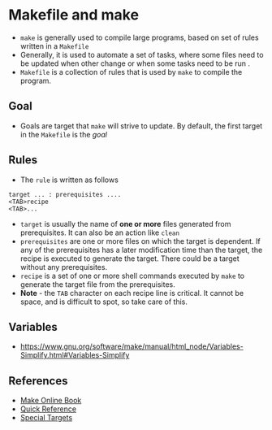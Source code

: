 Makefile and make
=================

- `make` is generally used to compile large programs, based on set of rules written in a `Makefile`
- Generally, it is used to automate a set of tasks, where some files need to be updated when other change or when some tasks need to be run .
- `Makefile` is a collection of rules that is used by `make` to compile the program.

Goal
----

- Goals are target that `make` will strive to update. By default, the first target in the `Makefile` is the _goal_

Rules
-----

- The `rule` is written as follows

```make
target ... : prerequisites ....
<TAB>recipe
<TAB>...
```
- `target` is usually the name of __one or more__ files generated from prerequisites. It can also be an action like `clean`
- `prerequisites` are one or more files on which the target is dependent. If any of the prerequisites has a later modification time than the target, the recipe is executed to generate the target. There could be a target without any prerequisites.
- `recipe` is a set of one or more shell commands executed by `make` to generate the target file from the prerequisites.
- __Note__ - the `TAB` character on each recipe line is critical. It cannot be space, and is difficult to spot, so take care of this.






Variables
---------

- https://www.gnu.org/software/make/manual/html_node/Variables-Simplify.html#Variables-Simplify






References
----------
- [Make Online Book]
- [Quick Reference]
- [Special Targets]



[Make Online Book]: https://www.gnu.org/software/make/manual/html_node/index.html#toc-Overview-of-make
[Quick Reference]: https://www.gnu.org/software/make/manual/html_node/Quick-Reference.html#Quick-Reference
[Special Targets]: https://www.gnu.org/software/make/manual/html_node/Special-Targets.html#Special-Targets
[Phony Targets]: https://www.gnu.org/software/make/manual/html_node/Phony-Targets.html#Phony-Targets




